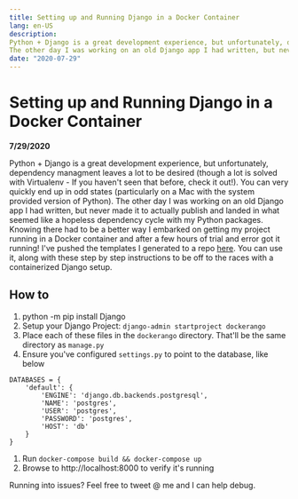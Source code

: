 ```yaml
---
title: Setting up and Running Django in a Docker Container
lang: en-US
description: 
Python + Django is a great development experience, but unfortunately, dependency managment leaves a lot to be desired (though a lot is solved with Virtualenv - If you haven't seen that before, check it out!).  You can very quickly end up in odd states (particularly on a Mac with the system provided version of Python).
The other day I was working on an old Django app I had written, but never made it to actually publish and landed in what seemed like a hopeless dependency cycle with my Python packages. 
date: "2020-07-29"
---
```

# Setting up and Running Django in a Docker Container
**7/29/2020**

Python + Django is a great development experience, but unfortunately, dependency managment leaves a lot to be desired (though a lot is solved with Virtualenv - If you haven't seen that before, check it out!).  You can very quickly end up in odd states (particularly on a Mac with the system provided version of Python).
The other day I was working on an old Django app I had written, but never made it to actually publish and landed in what seemed like a hopeless dependency cycle with my Python packages. 
Knowing there had to be a better way I embarked on getting my project running in a Docker container and after a few hours of trial and error got it running!
I've pushed the templates I generated to a repo [here](https://github.com/rreichel3/dockerized-django-templates). You can use it, along with these step by step instructions to be off to the races with a containerized Django setup.
## How to
1. python -m pip install Django
1. Setup your Django Project: `django-admin startproject dockerango`
1. Place each of these files in the `dockerango` directory. That'll be the same directory as `manage.py`
1. Ensure you've configured `settings.py` to point to the database, like below
```
DATABASES = {
    'default': {
        'ENGINE': 'django.db.backends.postgresql',
        'NAME': 'postgres',
        'USER': 'postgres',
        'PASSWORD': 'postgres',
        'HOST': 'db'
    }
}
```
1. Run `docker-compose build && docker-compose up` 
1. Browse to http://localhost:8000 to verify it's running

Running into issues? Feel free to tweet @ me and I can help debug. 
